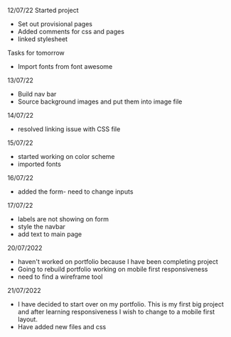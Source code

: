 12/07/22 Started project
* Set out provisional pages
* Added comments for css and pages
* linked stylesheet

Tasks for tomorrow
* Import fonts from font awesome


13/07/22
* Build nav bar
* Source background images and put them into image file


14/07/22
* resolved linking issue with CSS file

15/07/22
* started working on color scheme 
* imported fonts

16/07/22
* added the form- need to change inputs 

17/07/22
* labels are not showing on form
* style the navbar 
* add text to main page

20/07/2022
* haven't worked on portfolio because I have been completing project
* Going to rebuild portfolio working on mobile first responsiveness
* need to find a wireframe tool



21/07/2022
* I have decided to start over on my portfolio. This is my first big project and after learning responsiveness I wish to change to a mobile first layout.
* Have added new files and css
